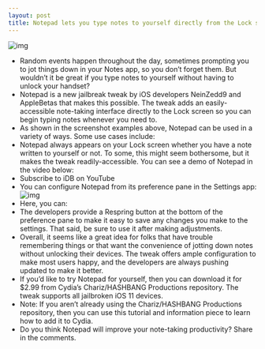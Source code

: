 ```yaml
---
layout: post
title: Notepad lets you type notes to yourself directly from the Lock screen
---
```

![img](http://media.idownloadblog.com/wp-content/uploads/2018/08/Notepad.jpg)
* Random events happen throughout the day, sometimes prompting you to jot things down in your Notes app, so you don’t forget them. But wouldn’t it be great if you type notes to yourself without having to unlock your handset?
* Notepad is a new jailbreak tweak by iOS developers NeinZedd9 and AppleBetas that makes this possible. The tweak adds an easily-accessible note-taking interface directly to the Lock screen so you can begin typing notes whenever you need to.
* As shown in the screenshot examples above, Notepad can be used in a variety of ways. Some use cases include:
* Notepad always appears on your Lock screen whether you have a note written to yourself or not. To some, this might seem bothersome, but it makes the tweak readily-accessible. You can see a demo of Notepad in the video below:
* Subscribe to iDB on YouTube
* You can configure Notepad from its preference pane in the Settings app:
![img](http://media.idownloadblog.com/wp-content/uploads/2018/08/Notepad-Prefs.jpg)
* Here, you can:
* The developers provide a Respring button at the bottom of the preference pane to make it easy to save any changes you make to the settings. That said, be sure to use it after making adjustments.
* Overall, it seems like a great idea for folks that have trouble remembering things or that want the convenience of jotting down notes without unlocking their devices. The tweak offers ample configuration to make most users happy, and the developers are always pushing updated to make it better.
* If you’d like to try Notepad for yourself, then you can download it for $2.99 from Cydia’s Chariz/HASHBANG Productions repository. The tweak supports all jailbroken iOS 11 devices.
* Note: If you aren’t already using the Chariz/HASHBANG Productions repository, then you can use this tutorial and information piece to learn how to add it to Cydia.
* Do you think Notepad will improve your note-taking productivity? Share in the comments.

